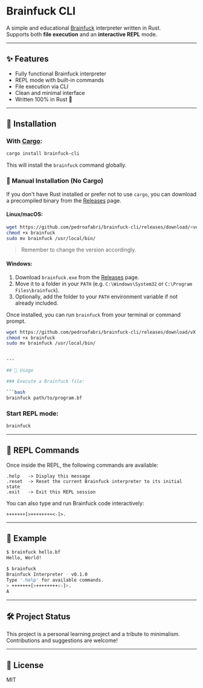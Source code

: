 # Brainfuck CLI

A simple and educational [Brainfuck](https://en.wikipedia.org/wiki/Brainfuck) interpreter written in Rust.  
Supports both **file execution** and an **interactive REPL** mode.

---

## ✨ Features

- Fully functional Brainfuck interpreter
- REPL mode with built-in commands
- File execution via CLI
- Clean and minimal interface
- Written 100% in Rust 🦀

---

## 🚀 Installation

### With [Cargo](https://www.rust-lang.org/tools/install):

```bash
cargo install brainfuck-cli
```

This will install the `brainfuck` command globally.

### 🧰 Manual Installation (No Cargo)

If you don't have Rust installed or prefer not to use `cargo`, you can download a precompiled binary from the [Releases](https://github.com/pedroafabri/brainfuck-cli/releases) page.

#### Linux/macOS:

```bash
wget https://github.com/pedroafabri/brainfuck-cli/releases/download/<version>/brainfuck
chmod +x brainfuck
sudo mv brainfuck /usr/local/bin/
```

> Remember to change the version accordingly.

#### Windows:

1. Download `brainfuck.exe` from the [Releases](https://github.com/pedroafabri/brainfuck-cli/releases) page.
2. Move it to a folder in your `PATH` (e.g. `C:\Windows\System32` or `C:\Program Files\brainfuck`).
3. Optionally, add the folder to your `PATH` environment variable if not already included.

Once installed, you can run `brainfuck` from your terminal or command prompt.


```bash
wget https://github.com/pedroafabri/brainfuck-cli/releases/download/vX.Y.Z/brainfuck
chmod +x brainfuck
sudo mv brainfuck /usr/local/bin/


---

## 🧠 Usage

### Execute a Brainfuck file:

```bash
brainfuck path/to/program.bf
```

### Start REPL mode:

```bash
brainfuck
```

---

## 💬 REPL Commands

Once inside the REPL, the following commands are available:

```
.help   -> Display this message
.reset  -> Reset the current Brainfuck interpreter to its initial state
.exit   -> Exit this REPL session
```

You can also type and run Brainfuck code interactively:

```bf
+++++++[>++++++++<-]>.
```

---

## 📄 Example

```bash
$ brainfuck hello.bf
Hello, World!
```

```bash
$ brainfuck
Brainfuck Interpreter - v0.1.0
Type '.help' for available commands.
> +++++++[>++++++++<-]>.
A
```

---

## 🛠️ Project Status

This project is a personal learning project and a tribute to minimalism.  
Contributions and suggestions are welcome!

---

## 📜 License

MIT
